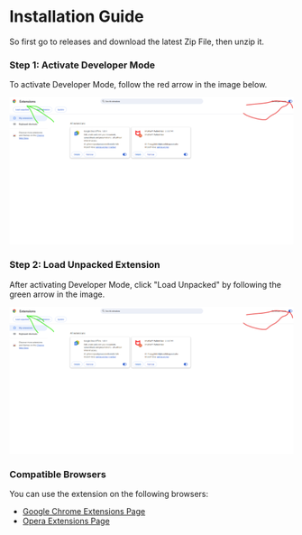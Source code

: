 # Installation Guide

So first go to releases and download the latest Zip File, then unzip it.

### Step 1: Activate Developer Mode

To activate Developer Mode, follow the red arrow in the image below.

![Activate Developer Mode](extension.png)

### Step 2: Load Unpacked Extension

After activating Developer Mode, click "Load Unpacked" by following the green arrow in the image.

![Load Unpacked Extension](extension.png)

### Compatible Browsers

You can use the extension on the following browsers:
- [Google Chrome Extensions Page](chrome://extensions/)
- [Opera Extensions Page](opera://extensions/)
